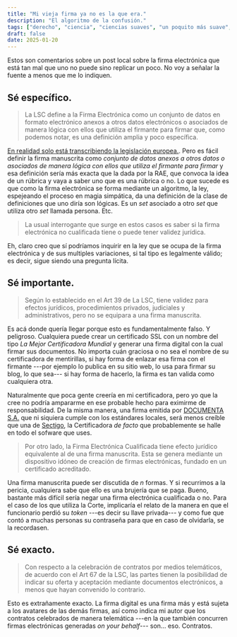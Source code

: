 ```yaml
---
title: "Mi vieja firma ya no es la que era."
description: "El algoritmo de la confusión."
tags: ["derecho", "ciencia", "ciencias suaves", "un poquito más suave", "brujería"]
draft: false
date: 2025-01-20
---
```


Estos son comentarios sobre un post local sobre la firma electrónica que está tan mal que uno no puede sino replicar un poco. No voy a señalar la fuente a menos que me lo indiquen.

## Sé específico.

> La LSC define a la Firma Electrónica como un conjunto de datos en formato electrónico anexos a otros datos electrónicos o asociados de manera lógica con ellos que utiliza el firmante para firmar que, como podemos notar, es una definición amplia y poco específica.

[En realidad solo está transcribiendo la legislación europea.](https://eur-lex.europa.eu/legal-content/ES/TXT/PDF/?uri=CELEX:32014R0910&page=112). Pero es fácil definir la firma manuscrita como _conjunto de datos anexos a otros datos o asociados de manera lógica con ellos que utiliza el firmante para firmar_ y esa definición sería más exacta que la dada por la RAE, que convoca la idea de un rúbrica y vaya a saber uno que es una rúbrica o no. Lo que sucede es que como la firma electrónica se forma mediante un algoritmo, la ley, espejeando el proceso en magia simpática, da una definición de la clase de definiciones que uno diría son lógicas. Es un _set_ asociado a otro _set_ que utiliza otro _set_ llamada persona. Etc.

> La usual interrogante que surge en estos casos es saber si la firma electrónica no cualificada tiene o puede tener validez jurídica.

Eh, claro creo que sí podríamos inquirir en la ley que se ocupa de la firma electrónica y de sus multiples variaciones, si tal tipo es legalmente válido; es decir, sigue siendo una pregunta lícita.

## Sé importante.

> Según lo establecido en el Art 39 de La LSC, tiene validez para efectos jurídicos, procedimientos privados, judiciales y administrativos, pero no se equipara a una firma manuscrita.

Es acá donde quería llegar porque esto es fundamentalmente falso. Y peligroso. Cualquiera puede crear un certificado SSL con un nombre del tipo _La Mejor Certificadora Mundial_ y generar una firma digital con la cual firmar sus documentos. No importa cuán graciosa o no sea el nombre de su certificadora de mentirillas, si hay forma de enlazar esa firma con el firmante ---por ejemplo lo publica en su sitio web, lo usa para firmar su blog, lo que sea--- si hay forma de hacerlo, la firma es tan valida como cualquiera otra.

Naturalmente que poca gente creería en mi certificadora, pero yo que la cree no podría ampararme en ese probable hecho para eximirme de responsabilidad. De la misma manera, una firma emitida por [DOCUMENTA S.A.](https://www.documenta.com.py/) que ni siquiera cumple con los estándares locales, será menos creíble que una de [Sectigo](https://www.sectigo.com/es), la Certificadora _de facto_ que probablemente se halle en todo el sofware que uses.

> Por otro lado, la Firma Electrónica Cualificada tiene efecto jurídico equivalente al de una firma manuscrita. Esta se genera mediante un dispositivo idóneo de creación de firmas electrónicas, fundado en un certificado acreditado.

Una firma manuscrita puede ser discutida de _n_ formas. Y si recurrimos a la pericia, cualquiera sabe que ello es una brujería que se paga. Bueno, bastante más difícil sería negar una firma electrónica cualificada o no. Para el caso de los que utiliza la Corte, implicaría el relato de la manera en que el funcionario perdió su _token_ ---es decir su llave privada--- y como fue que contó a muchas personas su contraseña para que en caso de olvidarla, se la recordasen.

## Sé exacto.

> Con respecto a la celebración de contratos por medios telemáticos, de acuerdo con el Art 67 de la LSC, las partes tienen la posibilidad de indicar su oferta y aceptación mediante documentos electrónicos, a menos que hayan convenido lo contrario.

Esto es extrañamente exacto. La firma digital es una firma más y está sujeta a los avatares de las demás firmas, así como indica mi autor que los contratos celebrados de manera telemática ---en la que también concurren firmas electrónicas generadas _on your behalf_--- son... eso. Contratos.

